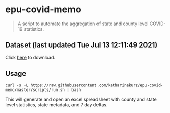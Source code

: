 # epu-covid-memo

> A script to automate the aggregation of state and county level COVID-19 statistics.

<!-- tmpl start -->

## Dataset (last updated Tue Jul 13 12:11:49 2021)

Click [here](https://covid-artifacts.s3.amazonaws.com/records/2021-7-13-121148-covid_artifact.xls) to download.

<!-- tmpl end -->

## Usage

```
curl -s -L https://raw.githubusercontent.com/katharinekurz/epu-covid-memo/master/scripts/run.sh | bash
```

This will generate and open an excel spreadsheet with county and state level statistics, state metadata, and 7 day deltas.